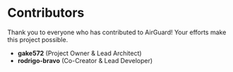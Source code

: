 # Contributors

Thank you to everyone who has contributed to AirGuard! Your efforts make this project possible.

- **gake572** (Project Owner & Lead Architect)  
- **rodrigo-bravo** (Co-Creator & Lead Developer)  
